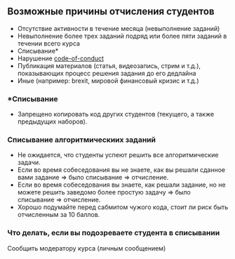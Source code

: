 ## Возможные причины отчисления студентов
  - Отсутствие активности в течение месяца (невыполнение заданий)
  - Невыполнение более трех заданий подряд или более пяти заданий в течении всего курса
  - Списывание\*
  - Нарушение [code-of-conduct](code-of-conduct.md)
  - Публикация материалов (статья, видеозапись, стрим и т.д.), показывающих процесс решения задания до его дедлайна
  - Иные (например: brexit, мировой финансовый кризис и т.д.)

### \*Списывание
- Запрещено копировать код других студентов (текущего, а также предыдущих наборов).

### Списывание алгоритмическиих заданий
- Не ожидается, что студенты успеют решить все алгоритмические задачи.
- Если во время собеседования вы не знаете, как вы решали сданное вами задание ⇒ было списывание ⇒ отчисление.
- Если во время собеседования вы знаете, как решали задание, но не можете решить заведомо более простую задачу ⇒ было списывание ⇒ отчисление.
- Хорошо подумайте перед сабмитом чужого кода, стоит ли риск быть отчисленным за 10 баллов.

### Что делать, если вы подозреваете студента в списывании 
Cообщить модератору курса (личным сообщением)
